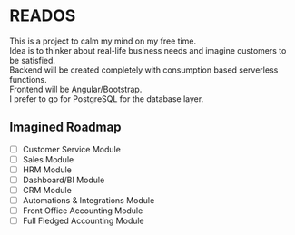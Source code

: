 # READOS

This is a project to calm my mind on my free time.  
Idea is to thinker about real-life business needs and imagine customers to be satisfied.  
Backend will be created completely with consumption based serverless functions.  
Frontend will be Angular/Bootstrap.  
I prefer to go for PostgreSQL for the database layer.

## Imagined Roadmap

- [ ] Customer Service Module
- [ ] Sales Module
- [ ] HRM Module
- [ ] Dashboard/BI Module
- [ ] CRM Module
- [ ] Automations & Integrations Module
- [ ] Front Office Accounting Module
- [ ] Full Fledged Accounting Module
